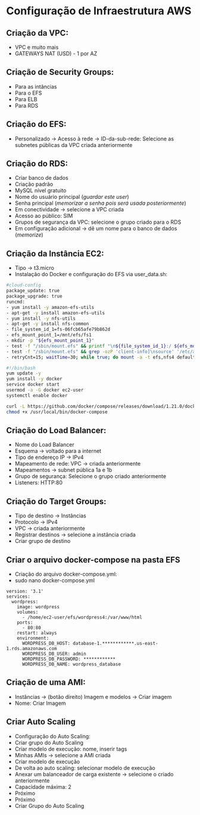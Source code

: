 
# Configuração de Infraestrutura AWS

## Criação da VPC:

- VPC e muito mais
- GATEWAYS NAT (USD) - 1 por AZ

## Criação de Security Groups:
- Para as intâncias
- Para o EFS
- Para ELB
- Para RDS

## Criação do EFS:

- Personalizado -> Acesso à rede -> ID-da-sub-rede: Selecione as subnetes públicas da VPC criada anteriormente

## Criação do RDS:

- Criar banco de dados
- Criação padrão
- MySQL nível gratuito
- Nome do usuário principal (*guardar este user*)
- Senha principal (*memorizar a senha pois será usada posteriormente*)
- Em conectividade -> selecione a VPC criada
- Acesso ao público: SIM
- Grupos de segurança da VPC: selecione o grupo criado para o RDS
- Em configuração adicional -> dê um nome para o banco de dados (*memorize*)

## Criação da Instância EC2:

- Tipo -> t3.micro
- Instalação do Docker e configuração do EFS via user_data.sh:

```bash
#cloud-config
package_update: true
package_upgrade: true
runcmd:
- yum install -y amazon-efs-utils
- apt-get -y install amazon-efs-utils
- yum install -y nfs-utils
- apt-get -y install nfs-common
- file_system_id_1=fs-06fcb65afe79b862d
- efs_mount_point_1=/mnt/efs/fs1
- mkdir -p "${efs_mount_point_1}"
- test -f "/sbin/mount.efs" && printf "\n${file_system_id_1}:/ ${efs_mount_point_1} efs tls,_netdev\n" >> /etc/fstab || printf "\n${file_system_id_1}.efs.us-east-1.amazonaws.com:/ ${efs_mount_point_1} nfs4 nfsvers=4.1,rsize=1048576,wsize=1048576,hard,timeo=600,retrans=2,noresvport,_netdev 0 0\n" >> /etc/fstab
- test -f "/sbin/mount.efs" && grep -ozP 'client-info]\nsource' '/etc/amazon/efs/efs-utils.conf'; if [[ $? == 1 ]]; then printf "\n[client-info]\nsource=liw\n" >> /etc/amazon/efs/efs-utils.conf; fi;
- retryCnt=15; waitTime=30; while true; do mount -a -t efs,nfs4 defaults; if [ $? = 0 ] || [ $retryCnt -lt 1 ]; then echo File system mounted successfully; break; fi; echo File system not available, retrying to mount.; ((retryCnt--)); sleep $waitTime; done;

#!/bin/bash
yum update -y
yum install -y docker
service docker start
usermod -a -G docker ec2-user
systemctl enable docker

curl -L https://github.com/docker/compose/releases/download/1.21.0/docker-compose-`uname -s`-`uname -m` -o /usr/local/bin/docker-compose
chmod +x /usr/local/bin/docker-compose
```
## Criação do Load Balancer:
- Nome do Load Balancer
- Esquema -> voltado para a internet
- Tipo de endereço IP -> IPv4
- Mapeamento de rede: VPC -> criada anteriormente
- Mapeamentos -> subnet pública 1a e 1b
- Grupo de segurança: Selecione o grupo criado anteriormente
- Listeners: HTTP:80

## Criação do Target Groups:
- Tipo de destino -> Instâncias
- Protocolo -> IPv4
- VPC -> criada anteriormente
- Registrar destinos -> selecione a instância criada
- Criar grupo de destino

##  Criar o arquivo docker-compose na pasta EFS
- Criação do arquivo docker-compose.yml:
- sudo nano docker-compose.yml

```
version: '3.1'
services:
  wordpress:
    image: wordpress
    volumes:
      - /home/ec2-user/efs/wordpress4:/var/www/html
    ports:
      - 80:80
    restart: always
    environment:
      WORDPRESS_DB_HOST: database-1.************.us-east-1.rds.amazonaws.com                 
      WORDPRESS_DB_USER: admin
      WORDPRESS_DB_PASSWORD: ************
      WORDPRESS_DB_NAME: wordpress_database
```

## Criação de uma AMI:
- Instâncias -> (botão direito) Imagem e modelos -> Criar imagem
- Nome: Criar Imagem

## Criar Auto Scaling
- Configuração do Auto Scaling:
- Criar grupo do Auto Scaling
- Criar modelo de execução: nome, inserir tags
- Minhas AMIs -> selecione a AMI criada
- Criar modelo de execução
- De volta ao auto scaling: selecionar modelo de execução
- Anexar um balanceador de carga existente -> selecione o criado anteriormente
- Capacidade máxima: 2
- Próximo
- Próximo
- Criar Grupo do Auto Scaling
